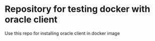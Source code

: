# Repository for testing docker with oracle client

Use this repo for installing oracle client in docker image
